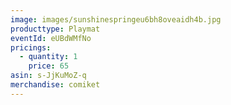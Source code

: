 ```yaml
---
image: images/sunshinespringeu6bh8oveaidh4b.jpg
producttype: Playmat
eventId: eUBdWMfNo
pricings:
  - quantity: 1
    price: 65
asin: s-JjKuMoZ-q
merchandise: comiket
---
```

